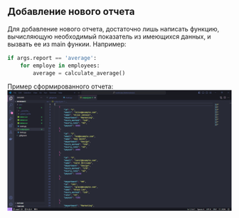 ## Добавление нового отчета

Для добавление нового отчета, достаточно лишь написать функцию, вычисляющую необходимый показатель из имеющихся данных, и вызвать ее из main функии. Например:

```python
if args.report == 'average':
    for employe in employees:
        average = calculate_average()
```

Пример сформированного отчета:
![example](/sample.png)
